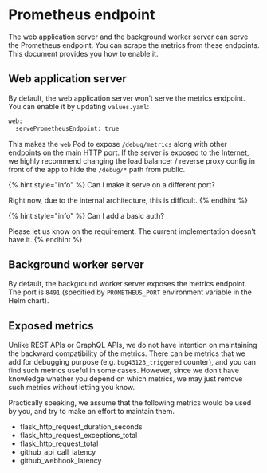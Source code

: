 # Prometheus endpoint

The web application server and the background worker server can serve the Prometheus endpoint. You can scrape the metrics from these endpoints. This document provides you how to enable it.

## Web application server

By default, the web application server won’t serve the metrics endpoint. You can enable it by updating `values.yaml`:

```bash
web:
  servePrometheusEndpoint: true
```

This makes the `web` Pod to expose `/debug/metrics` along with other endpoints on the main HTTP port. If the server is exposed to the Internet, we highly recommend changing the load balancer / reverse proxy config in front of the app to hide the `/debug/*` path from public.

{% hint style="info" %}
Can I make it serve on a different port?

Right now, due to the internal architecture, this is difficult.
{% endhint %}

{% hint style="info" %}
Can I add a basic auth?

Please let us know on the requirement. The current implementation doesn’t have it.
{% endhint %}

## Background worker server

By default, the background worker server exposes the metrics endpoint. The port is `8491` (specified by `PROMETHEUS_PORT` environment variable in the Helm chart).

## Exposed metrics

Unlike REST APIs or GraphQL APIs, we do not have intention on maintaining the backward compatibility of the metrics. There can be metrics that we add for debugging purpose (e.g. `bug43123_triggered` counter), and you can find such metrics useful in some cases. However, since we don’t have knowledge whether you depend on which metrics, we may just remove such metrics without letting you know.

Practically speaking, we assume that the following metrics would be used by you, and try to make an effort to maintain them.

* flask\_http\_request\_duration\_seconds
* flask\_http\_request\_exceptions\_total
* flask\_http\_request\_total
* github\_api\_call\_latency
* github\_webhook\_latency
